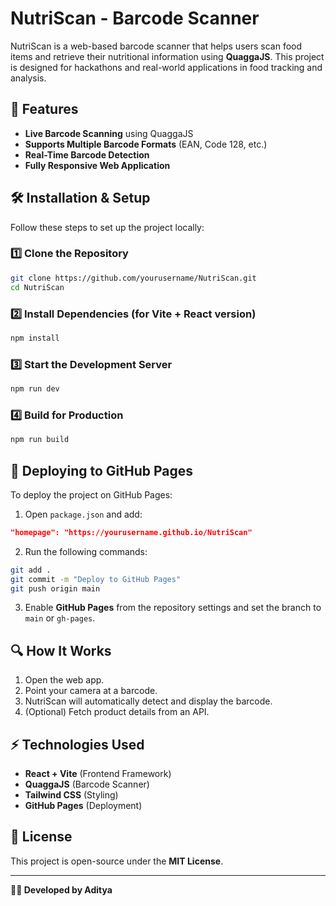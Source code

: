 # NutriScan - Barcode Scanner

NutriScan is a web-based barcode scanner that helps users scan food items and retrieve their nutritional information using **QuaggaJS**. This project is designed for hackathons and real-world applications in food tracking and analysis.

## 🚀 Features
- **Live Barcode Scanning** using QuaggaJS
- **Supports Multiple Barcode Formats** (EAN, Code 128, etc.)
- **Real-Time Barcode Detection**
- **Fully Responsive Web Application**

## 🛠️ Installation & Setup
Follow these steps to set up the project locally:

### **1️⃣ Clone the Repository**
```sh
git clone https://github.com/yourusername/NutriScan.git
cd NutriScan
```

### **2️⃣ Install Dependencies** (for Vite + React version)
```sh
npm install
```

### **3️⃣ Start the Development Server**
```sh
npm run dev
```

### **4️⃣ Build for Production**
```sh
npm run build
```

## 📡 Deploying to GitHub Pages
To deploy the project on GitHub Pages:

1. Open `package.json` and add:
```json
"homepage": "https://yourusername.github.io/NutriScan"
```
2. Run the following commands:
```sh
git add .
git commit -m "Deploy to GitHub Pages"
git push origin main
```
3. Enable **GitHub Pages** from the repository settings and set the branch to `main` or `gh-pages`.

## 🔍 How It Works
1. Open the web app.
2. Point your camera at a barcode.
3. NutriScan will automatically detect and display the barcode.
4. (Optional) Fetch product details from an API.

## ⚡ Technologies Used
- **React + Vite** (Frontend Framework)
- **QuaggaJS** (Barcode Scanner)
- **Tailwind CSS** (Styling)
- **GitHub Pages** (Deployment)

## 📜 License
This project is open-source under the **MIT License**.

---
**👨‍💻 Developed by Aditya**

